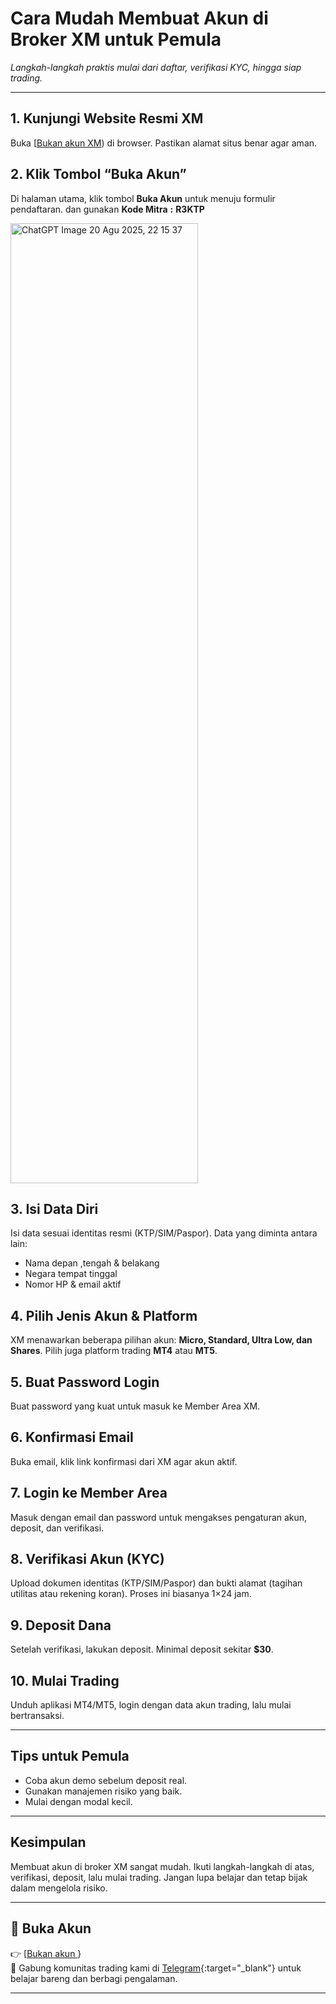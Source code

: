 # Cara Mudah Membuat Akun di Broker XM untuk Pemula

*Langkah-langkah praktis mulai dari daftar, verifikasi KYC, hingga siap trading.*

---

## 1. Kunjungi Website Resmi XM
Buka [<a href="https://clicks.pipaffiliates.com/c?c=928231&amp;l=id&amp;p=1">Bukan akun XM</a>) di browser. Pastikan alamat situs benar agar aman.

## 2. Klik Tombol “Buka Akun”
Di halaman utama, klik tombol **Buka Akun** untuk menuju formulir pendaftaran. dan gunakan **Kode Mitra** **:** **R3KTP**

<img width="300" height="1536" alt="ChatGPT Image 20 Agu 2025, 22 15 37" src="https://github.com/user-attachments/assets/5d70f3e7-1dbe-474e-be21-7dcf17d82aa0" />

## 3. Isi Data Diri
Isi data sesuai identitas resmi (KTP/SIM/Paspor). Data yang diminta antara lain:
- Nama depan ,tengah & belakang
- Negara tempat tinggal
- Nomor HP & email aktif

## 4. Pilih Jenis Akun & Platform
XM menawarkan beberapa pilihan akun: **Micro, Standard, Ultra Low, dan Shares**. Pilih juga platform trading **MT4** atau **MT5**.

## 5. Buat Password Login
Buat password yang kuat untuk masuk ke Member Area XM.

## 6. Konfirmasi Email
Buka email, klik link konfirmasi dari XM agar akun aktif.

## 7. Login ke Member Area
Masuk dengan email dan password untuk mengakses pengaturan akun, deposit, dan verifikasi.

## 8. Verifikasi Akun (KYC)
Upload dokumen identitas (KTP/SIM/Paspor) dan bukti alamat (tagihan utilitas atau rekening koran). Proses ini biasanya 1×24 jam.

## 9. Deposit Dana
Setelah verifikasi, lakukan deposit. Minimal deposit sekitar **$30**.

## 10. Mulai Trading
Unduh aplikasi MT4/MT5, login dengan data akun trading, lalu mulai bertransaksi.

---

## Tips untuk Pemula
- Coba akun demo sebelum deposit real.
- Gunakan manajemen risiko yang baik.
- Mulai dengan modal kecil.

---

## Kesimpulan
Membuat akun di broker XM sangat mudah. Ikuti langkah-langkah di atas, verifikasi, deposit, lalu mulai trading. Jangan lupa belajar dan tetap bijak dalam mengelola risiko.

---

## 🎯 Buka Akun
👉 [<a href="https://clicks.pipaffiliates.com/c?c=928231&amp;l=id&amp;p=1">Bukan akun </a>}  
💬 Gabung komunitas trading kami di [Telegram](https://t.me/yourchannel){:target="_blank"} untuk belajar bareng dan berbagi pengalaman.

---
